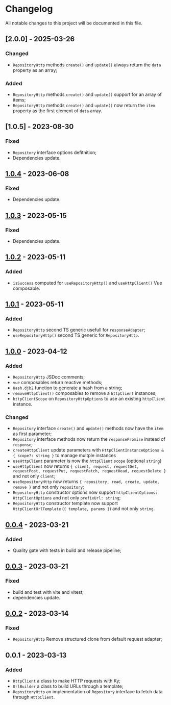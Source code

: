 # Changelog

All notable changes to this project will be documented in this file.

## [2.0.0] - 2025-03-26

### Changed

- `RepositoryHttp` methods `create()` and `update()` always return the `data` property as an array;

### Added

- `RepositoryHttp` methods `create()` and `update()` support for an array of items;
- `RepositoryHttp` methods `create()` and `update()` now return the `item` property as the first element of `data` array.

## [1.0.5] - 2023-08-30

### Fixed

- `Repository` interface options defitnition;
- Dependencies update.

## [1.0.4] - 2023-06-08

### Fixed

- Dependencies update.

## [1.0.3] - 2023-05-15

### Fixed

- Dependencies update.

## [1.0.2] - 2023-05-11

### Added

- `isSuccess` computed for `useRepositoryHttp()` and `useHttpClient()` Vue composable.

## [1.0.1] - 2023-05-11

### Added

- `RepositoryHttp` second TS generic usefull for `responseAdapter`;
- `useRepositoryHttp()` second TS generic for `RepositoryHttp`.

## [1.0.0] - 2023-04-12

### Added

- `RepositoryHttp` JSDoc comments;
- `vue` composables return reactive methods;
- `Hash.djb2` function to generate a hash from a string;
- `removeHttpClient()` composables to remove a `httpClient` instances;
- `httpClientScope` on `RepositoryHttpOptions` to use an existing `httpClient` instance.

### Changed

- `Repository` interface `create()` and `update()` methods now have the `item` as first parameter;
- `Repository` interface methods now return the `responsePromise` instead of `response`;
- `createHttpClient` update parameters with `HttpClientInstanceOptions & { scope?: string }` to manage multple instances
- `useHttpClient` parameter is now the `httpClient` `scope` (optional `string`)
- `useHttpClient` now returns `{ client, request, requestGet, requestPost, requestPut, requestPatch, requestHead, requestDelete }` and not only `client`;
- `useRepositoryHttp` now returns `{ repository, read, create, update, remove }` and not only `repository`;
- `RepositoryHttp` constructor options now support `httpClientOptions: HttpClientOptions` and not only `prefixUrl: string`;
- `RepositoryHttp` constructor template now support `HttpClientUrlTemplate` (`{ template, params }`) and not only `string`.

## [0.0.4] - 2023-03-21

### Added

- Quality gate with tests in build and release pipeline;

## [0.0.3] - 2023-03-21

### Fixed

- build and test with vite and vitest;
- dependencies update.

## [0.0.2] - 2023-03-14

### Fixed

- `RepositoryHttp` Remove structured clone from default request adapter;

## 0.0.1 - 2023-03-13

### Added

- `HttpClient` a class to make HTTP requests with Ky;
- `UrlBuilder` a class to build URLs through a template;
- `RepositoryHttp` an implementation of `Repository` interface to fetch data through `HttpClient`.

[1.0.4]: https://github.com/volverjs/data/compare/v1.0.3...v1.0.4
[1.0.3]: https://github.com/volverjs/data/compare/v1.0.2...v1.0.3
[1.0.2]: https://github.com/volverjs/data/compare/v1.0.1...v1.0.2
[1.0.1]: https://github.com/volverjs/data/compare/v1.0.0...v1.0.1
[1.0.0]: https://github.com/volverjs/data/compare/v0.0.4...v1.0.0
[0.0.4]: https://github.com/volverjs/data/compare/v0.0.3...v0.0.4
[0.0.3]: https://github.com/volverjs/data/compare/v0.0.2...v0.0.3
[0.0.2]: https://github.com/volverjs/data/compare/v0.0.1...v0.0.2
